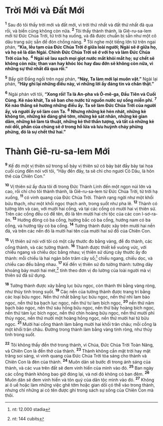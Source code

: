 # Trời Mới và Đất Mới
<sup><b>1</b></sup> Sau đó tôi thấy trời mới và đất mới, vì trời thứ nhất và đất thứ nhất đã qua rồi, và biển cũng không còn nữa. <sup><b>2</b></sup> Tôi thấy thành thánh, là Giê-ru-sa-lem mới từ Đức Chúa Trời, từ trời hạ xuống, và đã được chuẩn bị sẵn như một cô dâu trang sức sẵn để đón chồng nàng. <sup><b>3</b></sup> Tôi nghe một tiếng lớn từ trên ngai phán, **“Kìa, lều tạm của Đức Chúa Trời ở giữa loài người; Ngài sẽ ở giữa họ, và họ sẽ là dân Ngài. Chính Đức Chúa Trời sẽ ở với họ và làm Đức Chúa Trời của họ.** <sup><b>4</b></sup> **Ngài sẽ lau sạch mọi giọt nước mắt khỏi mắt họ; sự chết sẽ không còn nữa; than van hay khóc lóc hay đau đớn sẽ không còn nữa, vì những sự thứ nhất đã qua rồi.”**

<sup><b>5</b></sup> Bấy giờ Đấng ngồi trên ngai phán, **“Này, Ta làm mới lại muôn vật.”** Ngài lại phán, **“Hãy ghi lại những điều này, vì những lời ấy đáng tin và chân thật.”**

<sup><b>6</b></sup> Ngài phán với tôi, **“Xong rồi! Ta là An-pha và Ô-mê-ga, Đầu Tiên và Cuối Cùng. Kẻ nào khát, Ta sẽ ban cho nước từ nguồn nước sự sống miễn phí.** <sup><b>7</b></sup> **Kẻ nào thắng sẽ hưởng những điều ấy. Ta sẽ làm Đức Chúa Trời của người ấy, và người ấy sẽ làm con Ta.** <sup><b>8</b></sup> **Nhưng những kẻ hèn nhát, những kẻ không tin, những kẻ đáng ghê tởm, những kẻ sát nhân, những kẻ gian dâm, những kẻ làm tà thuật, những kẻ thờ thần tượng, và tất cả những kẻ nói dối, phần của chúng sẽ ở trong hồ lửa và lưu huỳnh cháy phừng phừng, đó là sự chết thứ hai.”**

# Thành Giê-ru-sa-lem Mới
<sup><b>9</b></sup> Kế đó một vị thiên sứ trong số bảy vị thiên sứ có bảy bát đầy bảy tai họa cuối cùng đến nói với tôi, “Hãy đến đây, ta sẽ chỉ cho ngươi Cô Dâu, là hôn thê của Chiên Con.”

<sup><b>10</b></sup> Vị thiên sứ ấy đưa tôi đi trong Đức Thánh Linh đến một ngọn núi lớn và cao, rồi chỉ cho tôi thành thánh, là Giê-ru-sa-lem từ Đức Chúa Trời, từ trời hạ xuống, <sup><b>11</b></sup> có vinh quang của Đức Chúa Trời. Thành rạng ngời như một khối bửu thạch, như một khối ngọc thạch anh, trong suốt như pha lê. <sup><b>12</b></sup> Thành có tường lớn và cao, với mười hai cổng, và tại các cổng có mười hai vị thiên sứ. Trên các cổng đều có đề tên, đó là tên mười hai chi tộc của các con I-sơ-ra-ên. <sup><b>13</b></sup> Hướng đông có ba cổng, hướng bắc có ba cổng, hướng nam có ba cổng, và hướng tây có ba cổng. <sup><b>14</b></sup> Tường thành được xây trên mười hai nền đá, và trên các nền đó là mười hai tên của mười hai sứ đồ của Chiên Con.

<sup><b>15</b></sup> Vị thiên sứ nói với tôi có một cây thước đo bằng vàng, để đo thành, các cổng thành, và các tường thành. <sup><b>16</b></sup> Thành được thiết kế vuông vức, với chiều ngang và chiều dọc bằng nhau; vị thiên sứ dùng cây thước ấy đo thành: mỗi chiều là hai ngàn bốn trăm cây số;[^1-f8722dc3-ec0e-4e1a-84b1-25ae976d1e81] chiều ngang, chiều dọc, và chiều cao đều bằng nhau. <sup><b>17</b></sup> Kế đến vị thiên sứ đo tường thành: tường dày khoảng bảy mươi hai mét,[^2-f8722dc3-ec0e-4e1a-84b1-25ae976d1e81] tính theo đơn vị đo lường của loài người mà vị thiên sứ đã sử dụng.

<sup><b>18</b></sup> Tường thành được xây bằng lục bửu ngọc, còn thành thì bằng vàng ròng, như thủy tinh trong suốt. <sup><b>19</b></sup> Các nền của tường thành được trang trí bằng các loại bửu ngọc. Nền thứ nhất bằng lục bửu ngọc, nền thứ nhì lam bảo ngọc, nền thứ ba bạch lục ngọc, nền thứ tư lam bích ngọc, <sup><b>20</b></sup> nền thứ năm bạch bảo ngọc, nền thứ sáu hồng bửu ngọc, nền thứ bảy hoàng bích ngọc, nền thứ tám lục bích ngọc, nền thứ chín hoàng bửu ngọc, nền thứ mười phỉ thúy ngọc, nền thứ mười một hoàng hồng ngọc, nền thứ mười hai tử bửu ngọc. <sup><b>21</b></sup> Mười hai cổng thành làm bằng mười hai khối trân châu; mỗi cổng là một khối trân châu. Đường trong thành làm bằng vàng tinh ròng, như thủy tinh trong suốt.

<sup><b>22</b></sup> Tôi không thấy đền thờ trong thành, vì Chúa, Đức Chúa Trời Toàn Năng, và Chiên Con là đền thờ của thành. <sup><b>23</b></sup> Thành không cần mặt trời hay mặt trăng soi sáng, vì vinh quang của Đức Chúa Trời tỏa sáng cho thành và Chiên Con là đèn của thành. <sup><b>24</b></sup> Muôn dân sẽ bước đi trong ánh sáng của thành, và các vua trên đất sẽ đem vinh hiển của mình vào đó. <sup><b>25</b></sup> Ban ngày các cổng thành không bao giờ đóng lại, và nơi đó không có ban đêm. <sup><b>26</b></sup> Muôn dân sẽ đem vinh hiển và tôn quý của dân tộc mình vào đó. <sup><b>27</b></sup> Không ai ô uế hoặc làm những việc ghê tởm hoặc gian dối có thể vào trong thành, nhưng chỉ những ai có tên được ghi trong sách sự sống của Chiên Con mà thôi.

[^1-f8722dc3-ec0e-4e1a-84b1-25ae976d1e81]: nt: 12.000 stadia
[^2-f8722dc3-ec0e-4e1a-84b1-25ae976d1e81]: nt: 144 cubits